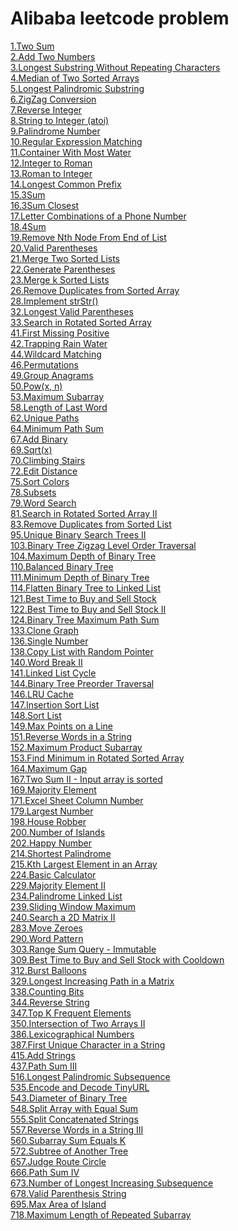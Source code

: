 # Alibaba leetcode problem
[1.Two Sum](../leetcode-java/) \
[2.Add Two Numbers](../leetcode-java/) \
[3.Longest Substring Without Repeating Characters](../leetcode-java/) \
[4.Median of Two Sorted Arrays](../leetcode-java/) \
[5.Longest Palindromic Substring](../leetcode-java/) \
[6.ZigZag Conversion](../leetcode-java/) \
[7.Reverse Integer](../leetcode-java/) \
[8.String to Integer (atoi)](../leetcode-java/) \
[9.Palindrome Number](../leetcode-java/) \
[10.Regular Expression Matching](../leetcode-java/) \
[11.Container With Most Water](../leetcode-java/) \
[12.Integer to Roman](../leetcode-java/) \
[13.Roman to Integer](../leetcode-java/) \
[14.Longest Common Prefix](../leetcode-java/) \
[15.3Sum](../leetcode-java/) \
[16.3Sum Closest](../leetcode-java/) \
[17.Letter Combinations of a Phone Number](../leetcode-java/) \
[18.4Sum](../leetcode-java/) \
[19.Remove Nth Node From End of List](../leetcode-java/) \
[20.Valid Parentheses](../leetcode-java/) \
[21.Merge Two Sorted Lists](../leetcode-java/) \
[22.Generate Parentheses](../leetcode-java/) \
[23.Merge k Sorted Lists](../leetcode-java/) \
[26.Remove Duplicates from Sorted Array](../leetcode-java/) \
[28.Implement strStr()](../leetcode-java/) \
[32.Longest Valid Parentheses](../leetcode-java/) \
[33.Search in Rotated Sorted Array](../leetcode-java/) \
[41.First Missing Positive](../leetcode-java/) \
[42.Trapping Rain Water](../leetcode-java/) \
[44.Wildcard Matching](../leetcode-java/) \
[46.Permutations](../leetcode-java/) \
[49.Group Anagrams](../leetcode-java/) \
[50.Pow(x, n)](../leetcode-java/) \
[53.Maximum Subarray](../leetcode-java/) \
[58.Length of Last Word](../leetcode-java/) \
[62.Unique Paths](../leetcode-java/) \
[64.Minimum Path Sum](../leetcode-java/) \
[67.Add Binary](../leetcode-java/) \
[69.Sqrt(x)](../leetcode-java/) \
[70.Climbing Stairs](../leetcode-java/) \
[72.Edit Distance](../leetcode-java/) \
[75.Sort Colors](../leetcode-java/) \
[78.Subsets](../leetcode-java/) \
[79.Word Search](../leetcode-java/) \
[81.Search in Rotated Sorted Array II](../leetcode-java/) \
[83.Remove Duplicates from Sorted List](../leetcode-java/) \
[95.Unique Binary Search Trees II](../leetcode-java/) \
[103.Binary Tree Zigzag Level Order Traversal](../leetcode-java/) \
[104.Maximum Depth of Binary Tree](../leetcode-java/) \
[110.Balanced Binary Tree](../leetcode-java/) \
[111.Minimum Depth of Binary Tree](../leetcode-java/) \
[114.Flatten Binary Tree to Linked List](../leetcode-java/) \
[121.Best Time to Buy and Sell Stock](../leetcode-java/) \
[122.Best Time to Buy and Sell Stock II](../leetcode-java/) \
[124.Binary Tree Maximum Path Sum](../leetcode-java/) \
[133.Clone Graph](../leetcode-java/) \
[136.Single Number](../leetcode-java/) \
[138.Copy List with Random Pointer](../leetcode-java/) \
[140.Word Break II](../leetcode-java/) \
[141.Linked List Cycle](../leetcode-java/) \
[144.Binary Tree Preorder Traversal](../leetcode-java/) \
[146.LRU Cache](../leetcode-java/) \
[147.Insertion Sort List](../leetcode-java/) \
[148.Sort List](../leetcode-java/) \
[149.Max Points on a Line](../leetcode-java/) \
[151.Reverse Words in a String](../leetcode-java/) \
[152.Maximum Product Subarray](../leetcode-java/) \
[153.Find Minimum in Rotated Sorted Array](../leetcode-java/) \
[164.Maximum Gap](../leetcode-java/) \
[167.Two Sum II - Input array is sorted](../leetcode-java/) \
[169.Majority Element](../leetcode-java/) \
[171.Excel Sheet Column Number](../leetcode-java/) \
[179.Largest Number](../leetcode-java/) \
[198.House Robber](../leetcode-java/) \
[200.Number of Islands](../leetcode-java/) \
[202.Happy Number](../leetcode-java/) \
[214.Shortest Palindrome](../leetcode-java/) \
[215.Kth Largest Element in an Array](../leetcode-java/) \
[224.Basic Calculator](../leetcode-java/) \
[229.Majority Element II](../leetcode-java/) \
[234.Palindrome Linked List](../leetcode-java/) \
[239.Sliding Window Maximum](../leetcode-java/) \
[240.Search a 2D Matrix II](../leetcode-java/) \
[283.Move Zeroes](../leetcode-java/) \
[290.Word Pattern](../leetcode-java/) \
[303.Range Sum Query - Immutable](../leetcode-java/) \
[309.Best Time to Buy and Sell Stock with Cooldown](../leetcode-java/) \
[312.Burst Balloons](../leetcode-java/) \
[329.Longest Increasing Path in a Matrix](../leetcode-java/) \
[338.Counting Bits](../leetcode-java/) \
[344.Reverse String](../leetcode-java/) \
[347.Top K Frequent Elements](../leetcode-java/) \
[350.Intersection of Two Arrays II](../leetcode-java/) \
[386.Lexicographical Numbers](../leetcode-java/) \
[387.First Unique Character in a String](../leetcode-java/) \
[415.Add Strings](../leetcode-java/) \
[437.Path Sum III](../leetcode-java/) \
[516.Longest Palindromic Subsequence](../leetcode-java/) \
[535.Encode and Decode TinyURL](../leetcode-java/) \
[543.Diameter of Binary Tree](../leetcode-java/) \
[548.Split Array with Equal Sum](../leetcode-java/Arrays/solution/548.java) \
[555.Split Concatenated Strings](../leetcode-java/String/Solution/555.java) \
[557.Reverse Words in a String III](../leetcode-java/) \
[560.Subarray Sum Equals K](../leetcode-java/) \
[572.Subtree of Another Tree](../leetcode-java/) \
[657.Judge Route Circle](../leetcode-java/) \
[666.Path Sum IV](../leetcode-java/Tree/Solution/666.java) \
[673.Number of Longest Increasing Subsequence](../leetcode-java/) \
[678.Valid Parenthesis String](../leetcode-java/) \
[695.Max Area of Island](../leetcode-java/) \
[718.Maximum Length of Repeated Subarray](../leetcode-java/) 
